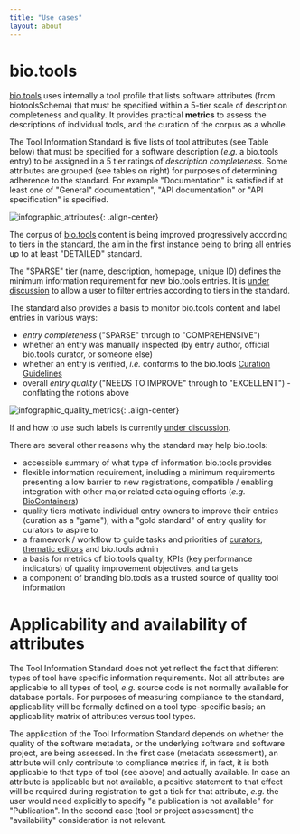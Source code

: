 ```yaml
---
title: "Use cases"
layout: about
---
```


# bio.tools

[bio.tools](https://bio.tools) uses internally a tool profile that lists software attributes (from biotoolsSchema) that must be specified within a 5-tier scale of description completeness and quality. It provides practical **metrics** to assess the descriptions of individual tools, and the curation of the corpus as a wholle. 

The Tool Information Standard is five lists of tool attributes (see Table below) that must be specified for a software description (*e.g.* a bio.tools entry) to be assigned in a 5 tier ratings of *description completeness*.  Some attributes are grouped (see tables on right) for purposes of determining adherence to the standard. For example "Documentation" is satisfied if at least one of "General" documentation", "API documentation" or "API specification" is specified.


![infographic_attributes]({{site.url}}/assets/images/infographic_attributes.png){: .align-center}


The corpus of [bio.tools](https://bio.tools) content is being improved progressively according to tiers in the standard, the aim in the first instance being to bring all entries up to at least "DETAILED" standard.

The "SPARSE" tier (name, description, homepage, unique ID) defines the minimum information requirement for new bio.tools entries.  It is [under discussion](https://github.com/bio-tools/biotoolsRegistry/issues/338) to allow a user to filter entries according to tiers in the standard.

The standard also provides a basis to monitor bio.tools content and label entries in various ways:

* *entry completeness* ("SPARSE" through to "COMPREHENSIVE")
* whether an entry was manually inspected (by entry author, official bio.tools curator, or someone else)
* whether an entry is verified, *i.e.* conforms to the bio.tools [Curation Guidelines](http://biotools.readthedocs.io/en/latest/curators_guide.html)
* overall *entry quality* ("NEEDS TO IMPROVE" through to "EXCELLENT") - conflating the notions above

![infographic_quality_metrics]({{site.url}}/assets/images/infographic_quality_metrics.png){: .align-center}

If and how to use such labels is currently [under discussion](https://github.com/bio-tools/Tool-Information-Standard/issues/1).

There are several other reasons why the standard may help bio.tools:

* accessible summary of what type of information bio.tools provides
* flexible information requirement, including a minimum requirements presenting a low barrier to new registrations, compatible / enabling integration with other major related cataloguing efforts (*e.g.* [BioContainers](http://biocontainers.pro))
* quality tiers motivate individual entry owners to improve their entries (curation as a "game"), with a "gold standard" of entry quality for curators to aspire to  
* a framework / workflow to guide tasks and priorities of [curators](http://biotools.readthedocs.io/en/latest/curators_guide.html), [thematic editors](http://biotools.readthedocs.io/en/latest/editors_guide.html) and bio.tools admin
* a basis for metrics of bio.tools quality, KPIs (key performance indicators) of quality improvement objectives, and targets
* a component of branding bio.tools as a trusted source of quality tool information

# Applicability and availability of attributes
The Tool Information Standard does not yet reflect the fact that different types of tool have specific information requirements.  Not all attributes are applicable to all types of tool, *e.g.* source code is not normally available for database portals.  For purposes of measuring compliance to the standard, applicability will be formally defined on a tool type-specific basis; an applicability matrix of attributes versus tool types.

The application of the Tool Information Standard depends on whether the quality of the software metadata, or the underlying software and software project, are being assessed.  In the first case (metadata assessment), an attribute will only contribute to compliance metrics if, in fact, it is both applicable to that type of tool (see above) and actually available.  In case an attribute is applicable but not available, a positive statement to that effect will be required during registration to get a tick for that attribute, *e.g.* the user would need explicitly to specify "a publication is not available" for "Publication".  In the second case (tool or project assessment) the "availability" consideration is not relevant.

